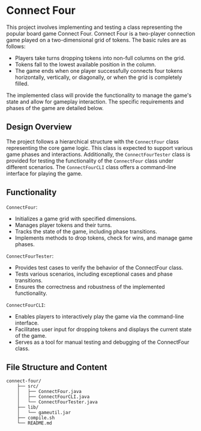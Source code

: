 # Connect Four
This project involves implementing and testing a class representing the popular board game Connect Four. Connect Four is a two-player connection game played on a two-dimensional grid of tokens. The basic rules are as follows:

- Players take turns dropping tokens into non-full columns on the grid.
- Tokens fall to the lowest available position in the column.
- The game ends when one player successfully connects four tokens horizontally, vertically, or diagonally, or when the grid is completely filled.

The implemented class will provide the functionality to manage the game's state and allow for gameplay interaction. The specific requirements and phases of the game are detailed below.

## Design Overview
The project follows a hierarchical structure with the `ConnectFour` class representing the core game logic. This class is expected to support various game phases and interactions. Additionally, the `ConnectFourTester` class is provided for testing the functionality of the `ConnectFour` class under different scenarios. The `ConnectFourCLI` class offers a command-line interface for playing the game.

## Functionality
`ConnectFour`:
- Initializes a game grid with specified dimensions.
- Manages player tokens and their turns.
- Tracks the state of the game, including phase transitions.
- Implements methods to drop tokens, check for wins, and manage game phases.

`ConnectFourTester`:
- Provides test cases to verify the behavior of the ConnectFour class.
- Tests various scenarios, including exceptional cases and phase transitions.
- Ensures the correctness and robustness of the implemented functionality.

`ConnectFourCLI`:
- Enables players to interactively play the game via the command-line interface.
- Facilitates user input for dropping tokens and displays the current state of the game.
- Serves as a tool for manual testing and debugging of the ConnectFour class.

## File Structure and Content
```
connect-four/
    ├── src/
    │   ├── ConnectFour.java
    │   ├── ConnectFourCLI.java
    │   └── ConnectFourTester.java
    ├── lib/
    │   └── gameutil.jar
    ├── compile.sh
    └── README.md
```
